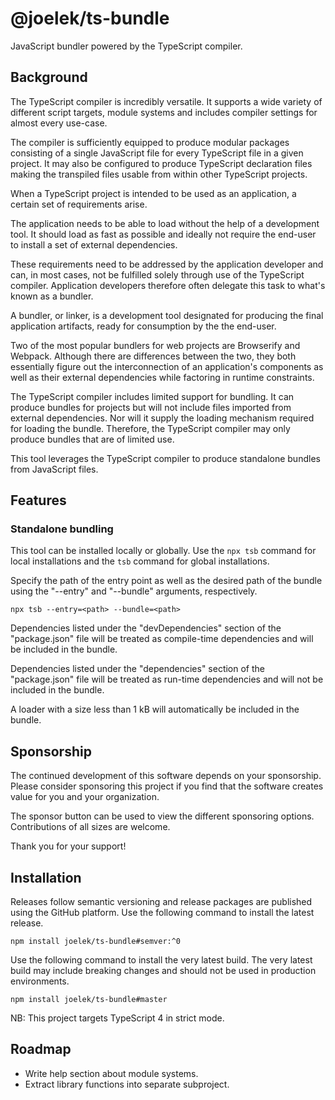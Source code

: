 # @joelek/ts-bundle

JavaScript bundler powered by the TypeScript compiler.

## Background

The TypeScript compiler is incredibly versatile. It supports a wide variety of different script targets, module systems and includes compiler settings for almost every use-case.

The compiler is sufficiently equipped to produce modular packages consisting of a single JavaScript file for every TypeScript file in a given project. It may also be configured to produce TypeScript declaration files making the transpiled files usable from within other TypeScript projects.

When a TypeScript project is intended to be used as an application, a certain set of requirements arise.

The application needs to be able to load without the help of a development tool. It should load as fast as possible and ideally not require the end-user to install a set of external dependencies.

These requirements need to be addressed by the application developer and can, in most cases, not be fulfilled solely through use of the TypeScript compiler. Application developers therefore often delegate this task to what's known as a bundler.

A bundler, or linker, is a development tool designated for producing the final application artifacts, ready for consumption by the the end-user.

Two of the most popular bundlers for web projects are Browserify and Webpack. Although there are differences between the two, they both essentially figure out the interconnection of an application's components as well as their external dependencies while factoring in runtime constraints.

The TypeScript compiler includes limited support for bundling. It can produce bundles for projects but will not include files imported from external dependencies. Nor will it supply the loading mechanism required for loading the bundle. Therefore, the TypeScript compiler may only produce bundles that are of limited use.

This tool leverages the TypeScript compiler to produce standalone bundles from JavaScript files.

## Features

### Standalone bundling

This tool can be installed locally or globally. Use the `npx tsb` command for local installations and the `tsb` command for global installations.

Specify the path of the entry point as well as the desired path of the bundle using the "--entry" and "--bundle" arguments, respectively.

```
npx tsb --entry=<path> --bundle=<path>
```

Dependencies listed under the "devDependencies" section of the "package.json" file will be treated as compile-time dependencies and will be included in the bundle.

Dependencies listed under the "dependencies" section of the "package.json" file will be treated as run-time dependencies and will not be included in the bundle.

A loader with a size less than 1 kB will automatically be included in the bundle.

## Sponsorship

The continued development of this software depends on your sponsorship. Please consider sponsoring this project if you find that the software creates value for you and your organization.

The sponsor button can be used to view the different sponsoring options. Contributions of all sizes are welcome.

Thank you for your support!

## Installation

Releases follow semantic versioning and release packages are published using the GitHub platform. Use the following command to install the latest release.

```
npm install joelek/ts-bundle#semver:^0
```

Use the following command to install the very latest build. The very latest build may include breaking changes and should not be used in production environments.

```
npm install joelek/ts-bundle#master
```

NB: This project targets TypeScript 4 in strict mode.

## Roadmap

* Write help section about module systems.
* Extract library functions into separate subproject.
